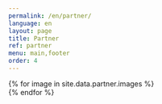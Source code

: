 ```yaml
---
permalink: /en/partner/
language: en 
layout: page
title: Partner
ref: partner
menu: main,footer
order: 4
---
```


<div class="c-page-partner grid-container">
  <div class="grid-x grid-padding-x grid-padding-y large-up-8 medium-up-6 small-up-4">
    {% for image in site.data.partner.images %}
      <div class="cell">
        <a href="{{ image.link }}" target="_blank"> 
          <img class="lazyload" src="{{image.lqip}}" data-src="/assets/img/partner/{{ image.file }}" alt="" width="{{ image.width }}" height="{{ image.height }}">
        </a>
      </div>
    {% endfor %}
  </div>
</div>


